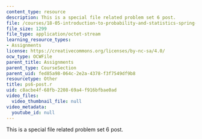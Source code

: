 ```yaml
---
content_type: resource
description: This is a special file related problem set 6 post.
file: /courses/18-05-introduction-to-probability-and-statistics-spring-2014/c8acbe4f68fb220869a4f916bfbae0ad_ps6-post.r
file_size: 1299
file_type: application/octet-stream
learning_resource_types:
- Assignments
license: https://creativecommons.org/licenses/by-nc-sa/4.0/
ocw_type: OCWFile
parent_title: Assignments
parent_type: CourseSection
parent_uid: fed85a98-064c-2e2a-4378-f3f7549df9b8
resourcetype: Other
title: ps6-post.r
uid: c8acbe4f-68fb-2208-69a4-f916bfbae0ad
video_files:
  video_thumbnail_file: null
video_metadata:
  youtube_id: null
---
```

This is a special file related problem set 6 post.